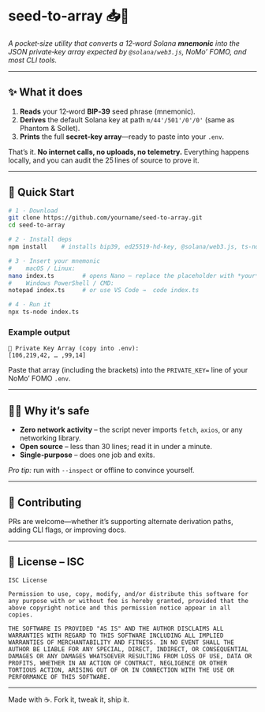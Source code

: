 # seed-to-array 📥🔑

*A pocket‑size utility that converts a 12‑word Solana **mnemonic** into the JSON private‑key array expected by `@solana/web3.js`, NoMo’ FOMO, and most CLI tools.*

---

## ✨ What it does

1. **Reads** your 12‑word **BIP‑39** seed phrase (mnemonic).
2. **Derives** the default Solana key at path `m/44'/501'/0'/0'` (same as Phantom & Sollet).
3. **Prints** the full **secret‑key array**—ready to paste into your `.env`.

That’s it. **No internet calls, no uploads, no telemetry.** Everything happens locally, and you can audit the 25 lines of source to prove it.

---

## 🔧 Quick Start

```bash
# 1 · Download
git clone https://github.com/yourname/seed-to-array.git
cd seed-to-array

# 2 · Install deps
npm install    # installs bip39, ed25519-hd-key, @solana/web3.js, ts‑node

# 3 · Insert your mnemonic
#    macOS / Linux:
nano index.ts        # opens Nano – replace the placeholder with *your* 12‑word phrase
#    Windows PowerShell / CMD:
notepad index.ts     # or use VS Code →  code index.ts

# 4 · Run it
npx ts-node index.ts
```

### Example output

```
🔑 Private Key Array (copy into .env):
[106,219,42, … ,99,14]
```

Paste that array (including the brackets) into the `PRIVATE_KEY=` line of your NoMo’ FOMO `.env`.

---

## 🕵️‍♀️ Why it’s safe

* **Zero network activity** – the script never imports `fetch`, `axios`, or any networking library.
* **Open source** – less than 30 lines; read it in under a minute.
* **Single‑purpose** – does one job and exits.

*Pro tip:* run with `--inspect` or offline to convince yourself.

---

## 🤝 Contributing

PRs are welcome—whether it’s supporting alternate derivation paths, adding CLI flags, or improving docs.

---

## 📜 License – ISC

```
ISC License

Permission to use, copy, modify, and/or distribute this software for any purpose with or without fee is hereby granted, provided that the above copyright notice and this permission notice appear in all copies.

THE SOFTWARE IS PROVIDED "AS IS" AND THE AUTHOR DISCLAIMS ALL WARRANTIES WITH REGARD TO THIS SOFTWARE INCLUDING ALL IMPLIED WARRANTIES OF MERCHANTABILITY AND FITNESS. IN NO EVENT SHALL THE AUTHOR BE LIABLE FOR ANY SPECIAL, DIRECT, INDIRECT, OR CONSEQUENTIAL DAMAGES OR ANY DAMAGES WHATSOEVER RESULTING FROM LOSS OF USE, DATA OR PROFITS, WHETHER IN AN ACTION OF CONTRACT, NEGLIGENCE OR OTHER TORTIOUS ACTION, ARISING OUT OF OR IN CONNECTION WITH THE USE OR PERFORMANCE OF THIS SOFTWARE.
```

---

Made with ☕. Fork it, tweak it, ship it.
